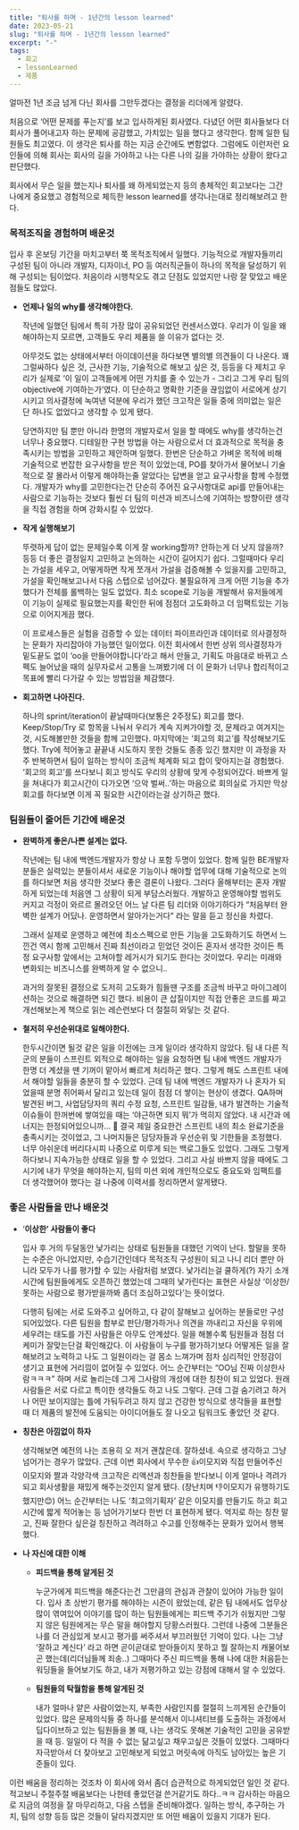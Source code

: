```yaml
---
title: "퇴사를 하며 - 1년간의 lesson learned"
date: 2023-05-21
slug: "퇴사를 하며 - 1년간의 lesson learned"
excerpt: "-"
tags:
  - 회고
  - lessonLearned
  - 제품
---
```

얼마전 1년 조금 넘게 다닌 회사를 그만두겠다는 결정을 리더에게 알렸다. 

처음으로 ‘어떤 문제를 푸는지’를 보고 입사하게된 회사였다. 다녔던 어떤 회사들보다 더 회사가 풀어내고자 하는 문제에 공감했고, 가치있는 일을 했다고 생각한다. 함께 일한 팀원들도 최고였다. 이 생각은 퇴사를 하는 지금 순간에도 변함없다. 그럼에도 이런저런 요인들에 의해 회사는 회사의 길을 가야하고 나는 다른 나의 길을 가야하는 상황이 왔다고 판단했다. 

회사에서 무슨 일을 했는지나 퇴사를 왜 하게되었는지 등의 총체적인 회고보다는 그간 나에게 중요했고 경험적으로 체득한 lesson learned를 생각나는대로 정리해보려고 한다. 

### 목적조직을 경험하며 배운것

입사 후 온보딩 기간을 마치고부터 쭉 목적조직에서 일했다. 기능적으로 개발자들끼리 구성된 팀이 아니라 개발자, 디자이너, PO 등 여러직군들이 하나의 목적을 달성하기 위해 구성되는 팀이었다. 처음이라 시행착오도 겪고 단점도 있었지만 나랑 잘 맞았고 배운 점들도 많았다. 

- **언제나 일의 why를 생각해야한다.**
    
    작년에 일했던 팀에서 특히 가장 많이 공유되었던 컨센서스였다. 우리가 이 일을 왜 해야하는지 모르면, 고객들도 우리 제품을 쓸 이유가 없다는 것. 
    
    아무것도 없는 상태에서부터 아이데이션을 하다보면 별의별 의견들이 다 나온다. 꽤 그럴싸하다 싶은 것, 근사한 기능, 기술적으로 해보고 싶은 것, 등등을 다 제치고 우리가 실제로 ‘이 일이 고객들에게 어떤 가치를 줄 수 있는가 -  그리고 그게 우리 팀의 objective에 기여하는가’였다. 이 단순하고 명확한 기준을 끊임없이 서로에게 상기시키고 의사결정에 녹여낸 덕분에 우리가 했던 크고작은 일들 중에 의미없는 일은 단 하나도 없었다고 생각할 수 있게 됐다. 
    
    당연하지만 팀 뿐만 아니라 한명의 개발자로서 일을 할 때에도 why를 생각하는건 너무나 중요했다. 디테일한 구현 방법을 아는 사람으로서 더 효과적으로 목적을 충족시키는 방법을 고민하고 제안하며 일했다. 한번은 단순하고 가벼운 목적에 비해 기술적으로 번잡한 요구사항을 받은 적이 있었는데, PO를 찾아가서 물어보니 기술적으로 잘 몰라서 이렇게 해야하는줄 알았다는 답변을 얻고 요구사항을 함께 수정했다. 개발자가 why를 고민한다는건 단순히 주어진 요구사항대로 api를 만들어내는 사람으로 기능하는 것보다 훨씬 더 팀의 미션과 비즈니스에 기여하는 방향이란 생각을 직접 경험을 하며 강화시킬 수 있었다.
    
- **작게 실행해보기**
    
    뚜렷하게 답이 없는 문제일수록 이게 잘 working할까? 안하는게 더 낫지 않을까? 등등 더 좋은 결정일지 고민하고 논의하는 시간이 길어지기 쉽다. 그럴때마다 우리는 가설을 세우고, 어떻게하면 작게 쪼개서 가설을 검증해볼 수 있을지를 고민하고, 가설을 확인해보고나서 다음 스텝으로 넘어갔다. 불필요하게 크게 어떤 기능을 추가했다가 전체를 롤백하는 일도 없었다. 최소 scope로 기능을 개발해서 유저들에게 이 기능이 실제로 필요했는지를 확인한 뒤에 점점더 고도화하고 더 임팩트있는 기능으로 이어지게끔 했다. 
    
    이 프로세스들은 실험을 검증할 수 있는 데이터 파이프라인과 데이터로 의사결정하는 문화가 자리잡아야 가능했던 일이었다. 이전 회사에서 한번 상위 의사결정자가 밑도끝도 없이 ‘oo을 만들어야합니다’라고 해서 만들고, 기획도 마음대로 바뀌고 스펙도 늘어났을 때의 실무자로서 고통을 느껴봤기에 더 이 문화가 너무나 합리적이고 목표에 빨리 다가갈 수 있는 방법임을 체감했다. 
    
- **회고하면 나아진다.**
    
    하나의 sprint/iteration이 끝날때마다(보통은 2주정도) 회고를 했다. Keep/Stop/Try 로 항목을 나눠서 우리가 계속 지켜가야할 것, 문제라고 여겨지는것, 시도해볼만한 것들을 함께 고민했다. 마지막에는 ‘회고의 회고’를 작성해보기도 했다. Try에 적어놓고 끝끝내 시도하지 못한 것들도 종종 있긴 했지만 이 과정을 자주 반복하면서 팀이 일하는 방식이 조금씩 체계화 되고 합이 맞아지는걸  경험했다. ‘회고의 회고’를 쓰다보니 회고 방식도 우리의 상황에 맞게 수정되어갔다. 바쁘게 일을 쳐내다가 회고시간이 다가오면 ‘으악 벌써..’하는 마음으로 회의실로 가지만 막상 회고를 하다보면 이게 꼭 필요한 시간이라는걸 상기하곤 했다.
    

### 팀원들이 줄어든 기간에 배운것

- **완벽하게 좋은/나쁜 설계는 없다.**
    
    작년에는 팀 내에 백엔드개발자가 항상 나 포함 두명이 있었다. 함께 일한 BE개발자 분들은 실력있는 분들이셔서 새로운 기능이나 해야할 업무에 대해 기술적으로 논의를 하다보면 처음 생각한 것보다 좋은 결론이 나왔다. 그러다 올해부터는 혼자 개발하게 되었는데 처음엔 그 상황이 되게 부담스러웠다. 개발하고 운영해야할 범위도 커지고 걱정이 와르르 몰려오던 어느 날 다른 팀 리더와 이야기하다가 “처음부터 완벽한 설계가 어딨나. 운영하면서 알아가는거다” 라는 말을 듣고 정신을 차렸다. 
    
    그래서 실제로 운영하고 예전에 최소스펙으로 만든 기능을 고도화하기도 하면서 느낀건 역시 함께 고민해서 진짜 최선이라고 믿었던 것이든 혼자서 생각한 것이든 특정 요구사항 앞에서는 고쳐야할 레거시가 되기도 한다는 것이었다. 우리는 미래와 변화되는 비즈니스를 완벽하게 알 수 없으니.. 
    
    과거의 잘못된 결정으로 도저히 고도화가 힘들땐 구조를 조금씩 바꾸고  마이그레이션하는 것으로 해결하면 되긴 했다. 비용이 큰 삽질이지만 직접 안좋은 코드를 짜고 개선해보는게 책으로 읽는 레슨런보다 더 절절히 와닿는 것 같다.
    
- **철저히 우선순위대로 일해야한다.**
    
    한두시간이면 될것 같은 일을 이전에는 크게 일이라 생각하지 않았다. 팀 내 다른 직군의 분들이 스프린트 외적으로 해야하는 일을 요청하면 팀 내에 백엔드 개발자가 한명 더 계셨을 땐 기꺼이 맡아서 빠르게 처리하곤 했다. 그렇게 해도 스프린트 내에서 해야할 일들을 충분히 할 수 있었다. 근데 팀 내에 백엔드 개발자가 나 혼자가 되었을때  분명 쥐어짜서 달리고 있는데 일이 점점 더 쌓이는 현상이 생겼다. QA하며 발견된 버그, 사업담당자의 쿼리 수정 요청, 스프린트 일감들, 내가 발견하는 기술적 이슈들이 한꺼번에 쌓여있을 때는 ‘야근하면 되지 뭐’가 먹히지 않았다. 내 시간과 에너지는 한정되어있으니까… 🫠 결국 제일 중요한건 스프린트 내의 최소 완료기준을 충족시키는 것이었고, 그 나머지들은 담당자들과 우선순위 및 기한들을 조정했다. 너무 아쉬운데 버리다시피 나중으로 미루게 되는 백로그들도 있었다. 그래도 그렇게 하다보니 지속가능한 상태로 일을 할 수 있었다. 그리고 사실 바쁘지 않을 때에도 그 시기에 내가 무엇을 해야하는지, 팀의 미션 외에 개인적으로도 중요도와 임팩트를 더 생각했어야 했다는 걸 나중에 이력서를 정리하면서 알게됐다.
    

### 좋은 사람들을 만나 배운것

- ‘**이상한’ 사람들이 좋다**
    
    입사 후 거의 두달동안 낯가리는 상태로 팀원들을 대했던 기억이 난다. 할말을 못하는 수준은 아니었지만, 수습기간인데다 목적조직 구성원이 되고 나니 리더 뿐만 아니라 모두가 나를 평가할 수 있는 사람처럼 보였다. 낯가리는걸 쿨하게(?) 자기 소개 시간에 팀원들에게도 오픈하긴 했었는데 그때의 낯가린다는 표현은 사실상 ‘이상한/못하는 사람으로 평가받을까봐 좀더 조심하고있다’는 뜻이었다.
    
    다행히 팀에는 서로 도와주고 싶어하고, 다 같이 잘해보고 싶어하는 분들로만 구성되어있었다. 다른 팀원을 함부로 판단/평가하거나 의견을 까내리고 자신을 우위에 세우려는 태도를 가진 사람들은 아무도 안계셨다. 일을 해볼수록 팀원들과 점점 더 케미가 잘맞는단걸 확인해갔다. 이 사람들이 누구를 평가하기보다 어떻게든 일을 잘해보려고 노력하고 나도 그 일원이라는 걸 몸소 느껴가며 점차 심리적인 안정감이 생기고 표현에 거리낌이 없어질 수 있었다.  어느 순간부터는 “OO님 진짜 이상한사람ㅋㅋㅋ” 하며 서로 놀리는데 그게 그사람의 개성에 대한 칭찬이 되고 있었다. 원래 사람들은 서로 다르고 특이한 생각들도 하고 나도 그렇다. 근데 그걸 숨기려고 하거나 어떤 보이지않는 틀에 가둬두려고 하지 않고 건강한 방식으로 생각들을 표현할 때 더 제품의 발전에 도움되는 아이디어들도 잘 나오고 팀워크도 좋았던 것 같다.
    
- **칭찬은 아낌없이 하자**
    
    생각해보면 예전의 나는 조용히 오 저거 괜찮은데. 잘하셨네. 속으로 생각하고 그냥 넘어가는 경우가 많았다. 근데 이번 회사에서 무수한 👍이모지와 직접 만들어주신 이모지와 짤과 각양각색 크고작은 리액션과 칭찬들을 받다보니 이게 얼마나 격려가 되고 회사생활을 재밌게 해주는것인지 알게 됐다. (장난치며 👎이모지가 유행하기도 했지만😊) 어느 순간부터는 나도 ‘최고의기획자’ 같은 이모지를 만들기도 하고 회고 시간에 짧게 적어놓는 등 넘어가기보다 한번 더 표현하게 됐다. 억지로 하는 칭찬 말고, 진짜 잘한다 싶은걸 칭찬하고 격려하고 수고를 인정해주는 문화가 있어서 행복했다.
    
- **나 자신에 대한 이해**
    - **피드백을 통해 알게된 것**
        
        누군가에게 피드백을 해준다는건 그만큼의 관심과 관찰이 있어야 가능한 일이다. 입사 초 상반기 평가를 해야하는 시즌이 왔었는데, 같은 팀 내에서도 업무상 많이 엮여있어 이야기를 많이 하는 팀원들에게는 피드백 주기가 쉬웠지만 그렇지 않은 팀원에게는 무슨 말을 해야할지 당황스러웠다. 그런데 나중에 그분들은 나를 더 관심있게 보시고 평가를 써주셔서 부끄러웠던 기억이 있다. 나는 그냥 ‘잘하고 계신다’ 라고 하면 곧이곧대로 받아들이지 못하고 뭘 잘하는지 캐물어보곤 했는데(리더님들께 죄송..) 그때마다 주신 피드백을 통해 나에 대한 처음듣는 워딩들을 들어보기도 하고, 내가 저평가하고 있는 강점에 대해서 알 수 있었다.
        
    - **팀원들의 탁월함을 통해 알게된 것**
        
        내가 얼마나 얕은 사람이었는지, 부족한 사람인지를 절절히 느끼게된 순간들이 있었다. 많은 문제의식들 중 하나를 분석해서 이니셔티브를 도출하는 과정에서 딥다이브하고 있는 팀원들을 볼 때, 나는 생각도 못해본 기술적인 고민을 공유받을 때 등. 일일이 다 적을 수 없는 닮고싶고 채우고싶은 것들이 있었다. 그때마다 자극받아서 더 찾아보고 고민해보게 되었고 머릿속에 아직도 남아있는 높은 기준들이 있다. 
        

이런 배움을 정리하는 것조차 이 회사에 와서 좀더 습관적으로 하게되었던 일인 것 같다. 적고보니 주절주절 배움보다는 나한테 좋았던걸 쓴거같기도 하다..ㅋㅋ  감사하는 마음으로 지금의 여정을 잘 마무리하고, 다음 스텝을 준비해야겠다. 일하는 방식, 추구하는 가치, 팀의 성향 등등 많은 것들이 달라지겠지만 또 어떤 배움이 있을지 기대가 된다.